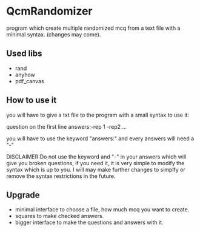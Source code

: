 # QcmRandomizer

program which create multiple randomized mcq from a text file with a minimal syntax.
(changes may come).

## Used libs
- rand
- anyhow
- pdf_canvas

## How to use it
you will  have to give a txt file to the program with a small syntax to use it:

question on the first line
answers:-rep 1 -rep2 ...

you will have to use the keyword "answers:" and every answers will need a "-"

DISCLAIMER:Do not use the keyword and "-" in your answers which will give you broken questions,
if you need it, it is very simple to modify the syntax which is up to you.
I will may make further changes to simplfy or remove the syntax restrictions in the future.

## Upgrade 

- minimal interface to choose a file, how much mcq you want to create.
- squares to make checked answers.
- bigger interface to make the questions and answers with it.